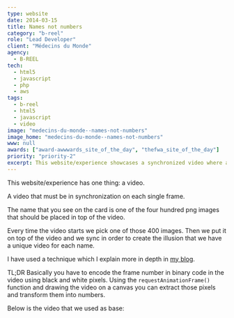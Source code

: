 ```yaml
---
type: website
date: 2014-03-15
title: Names not numbers
category: "b-reel"
role: "Lead Developer"
client: "Médecins du Monde"
agency:
  - B-REEL
tech:
  - html5
  - javascript
  - php
  - aws
tags:
  - b-reel
  - html5
  - javascript
  - video
image: "medecins-du-monde--names-not-numbers"
image_home: "medecins-du-monde--names-not-numbers"
www: null
awards: ["award-awwwards_site_of_the_day", "thefwa_site_of_the_day"]
priority: "priority-2"
excerpt: This website/experience showcases a synchronized video where a specific image, out of the 400 available names/images, is inserted at a predetermined time. By precisely timing the insertion of the chosen image, the illusion of a unique video customized with the selected name is created. The process involves carefully coordinating the timing and placement of the images within the video to achieve the desired effect.
---
```


This website/experience has one thing: a video.

A video that must be in synchronization on each single frame.

The name that you see on the card is one of the four hundred png images that should be placed in top of the video.

Every time the video starts we pick one of those 400 images. Then we put it on top of the video and we sync in order to create the illusion that we have a unique video for each name.

I have used a technique which I explain more in depth in <a href="https://blog.singuerinc.com/javascript/video/html5/sync/2014/01/22/code-day-022-perfect-html5-video-sync/" target="_blank" rel="noopener">my blog</a>.

TL;DR Basically you have to encode the frame number in binary code in the video using black and white pixels. Using the `requestAnimationFrame()` function and drawing the video on a canvas you can extract those pixels and transform them into numbers.

Below is the video that we used as base:

<div class="video-wrapper">

<!-- <video style="position: absolute; top: 0; left: 0; width: 100%;height: 100%;" controls>
    <source src="https://singuerinc-b-reel.gitlab.io/org.names-not-numbers.www/files/video/MDM_INTRO_ASSEMBLE_EDIT_BLACK_720p_4.mp4" type="video/mp4">
    <source src="https://singuerinc-b-reel.gitlab.io/org.names-not-numbers.www/files/video/MDM_INTRO_ASSEMBLE_EDIT_BLACK_720p_4.webm" type="video/webm; codecs=&quot;vp8, vorbis&quot;">
    <source src="https://singuerinc-b-reel.gitlab.io/org.names-not-numbers.www/files/video/MDM_INTRO_ASSEMBLE_EDIT_BLACK_720p_4.ogv" type="video/ogg; codecs=&quot;theora, vorbis&quot;"></video>

</div> -->

<!-- Check it on the <a href="https://singuerinc-b-reel.gitlab.io/org.names-not-numbers.www/en_int/" target="_blank" rel="noopener">website</a> to see the final result. -->

